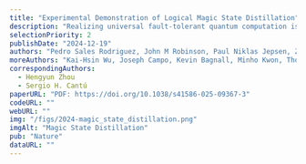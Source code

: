 ```yaml
---
title: "Experimental Demonstration of Logical Magic State Distillation"
description: "Realizing universal fault-tolerant quantum computation is a key goal in quantum information science. By encoding quantum information into logical qubits utilizing quantum error correcting codes, physical errors can be detected and corrected, enabling substantial reduction in logical error rates. However, the set of logical operations that can be easily implemented on such encoded qubits is often constrained, necessitating the use of special resource states known as 'magic states' to implement universal, classically hard circuits. A key method to prepare high-fidelity magic states is to perform 'distillation', creating them from multiple lower fidelity inputs. Here we present the experimental realization of magic state distillation with logical qubits on a neutral-atom quantum computer. Our approach makes use of a dynamically reconfigurable architecture to encode and perform quantum operations on many logical qubits in parallel. We demonstrate the distillation of magic states encoded in d=3 and d=5 color codes, observing improvements of the logical fidelity of the output magic states compared to the input logical magic states. These experiments demonstrate a key building block of universal fault-tolerant quantum computation, and represent an important step towards large-scale logical quantum processors."
selectionPriority: 2
publishDate: "2024-12-19"
authors: "Pedro Sales Rodriguez, John M Robinson, Paul Niklas Jepsen, Zhiyang He, Casey Duckering, Chen Zhao"
moreAuthors: "Kai-Hsin Wu, Joseph Campo, Kevin Bagnall, Minho Kwon, Thomas Karolyshyn, Phillip Weinberg, Madelyn Cain, Simon J. Evered, Alexandra A. Geim, Marcin Kalinowski, Sophie H. Li, Tom Manovitz, Jesse Amato-Grill, James I. Basham, Liane Bernstein, Boris Braverman, Alexei Bylinskii, Adam Choukri, Robert DeAngelo, Fang Fang, Connor Fieweger, Paige Frederick, David Haines, Majd Hamdan, Julian Hammett, Ning Hsu, Ming-Guang Hu, Florian Huber, Ningyuan Jia, Dhruv Kedar, Milan Kornjača, Fangli Liu, John Long, Jonathan Lopatin, Pedro L. S. Lopes, Xiu-Zhe Luo, Tommaso Macrì, Ognjen Marković, Luis A. Martínez-Martínez, Xianmei Meng, Stefan Ostermann, Evgeny Ostroumov, David Paquette, Zexuan Qiang, Vadim Shofman, Anshuman Singh, Manuj Singh, Nandan Sinha, Henry Thoreen, Noel Wan, Yiping Wang, Daniel Waxman-Lenz, Tak Wong, Jonathan Wurtz, Andrii Zhdanov, Laurent Zheng, Markus Greiner, Alexander Keesling, Nathan Gemelke, Vladan Vuletić, Takuya Kitagawa, Sheng-Tao Wang, Dolev Bluvstein, Mikhail D. Lukin, Alexander Lukin, Hengyun Zhou, Sergio H. Cantú"
correspondingAuthors:
  - Hengyun Zhou
  - Sergio H. Cantú
paperURL: "PDF: https://doi.org/10.1038/s41586-025-09367-3"
codeURL: ""
webURL: ""
img: "/figs/2024-magic_state_distillation.png"
imgAlt: "Magic State Distillation"
pub: "Nature"
dataURL: ""
---
```

